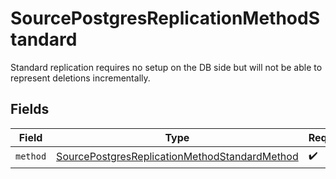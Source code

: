 # SourcePostgresReplicationMethodStandard

Standard replication requires no setup on the DB side but will not be able to represent deletions incrementally.


## Fields

| Field                                                                                                                 | Type                                                                                                                  | Required                                                                                                              | Description                                                                                                           |
| --------------------------------------------------------------------------------------------------------------------- | --------------------------------------------------------------------------------------------------------------------- | --------------------------------------------------------------------------------------------------------------------- | --------------------------------------------------------------------------------------------------------------------- |
| `method`                                                                                                              | [SourcePostgresReplicationMethodStandardMethod](../../models/shared/SourcePostgresReplicationMethodStandardMethod.md) | :heavy_check_mark:                                                                                                    | N/A                                                                                                                   |